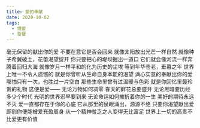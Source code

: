 ```yaml
---
title: 爱的奉献
date: 2020-10-02
tags:
  - 博爱
  - 哲理
---
```


毫无保留的献出你的爱
不要在意它是否会回来<!--more-->
就像太阳放出光芒一样自然
就像种子希冀破土，花蕾渴望绽开
你只要把心的堤坝掘出一道口
它们就会像河流一样奔腾着回归大海
就像岁月一样平和的化为历史的尘埃
等到年华苍老，垂暮之年
世界上唯一不令人遗憾的
就是你曾听从生命自身本能的渴望
满心实意的奉献出你的爱
哪怕只有一次，也胜过一片空白
那些生命里曾有过温暖与色彩
就是你回忆里最珍贵的礼物
这便是爱——
无论万物如何凋零
春天的鲜花总要盛开
无论黑暗要历经多少个时代
光明的世界迟早要到来
无论命运如何摧折着你的一生
美好的期待永远不灭
爱一直都存在于你的心底
它从那里的泉眼涌出，源源不绝
只要你渴望献出爱
即刻你便能被爱充盈周身
从一个精神贫乏之人变得无比富足
世界上一切的高贵不比爱更有价值